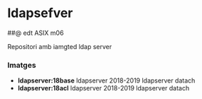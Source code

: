# ldapsefver

##@ edt ASIX m06 

Repositori amb iamgted ldap server

### Imatges
* **ldapserver:18base** ldapserver 2018-2019 ldapserver datach
* **ldapserver:18acl** ldapserver 2018-2019 ldapserver datach

